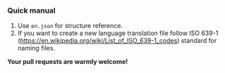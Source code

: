 ### Quick manual
1. Use `en.json` for structure reference.
2. If you want to create a new language translation file follow ISO 639-1 (https://en.wikipedia.org/wiki/List_of_ISO_639-1_codes) standard for naming files.

**Your pull requests are warmly welcome!**
